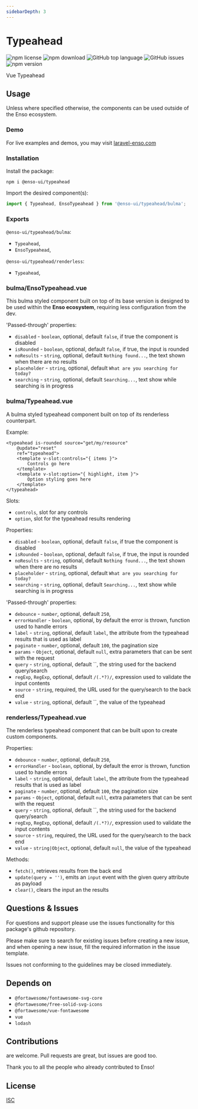 ```yaml
---
sidebarDepth: 3
---
```


# Typeahead

![npm license](https://img.shields.io/npm/l/@enso-ui/typeahead.svg) 
![npm download](https://img.shields.io/npm/dm/@enso-ui/typeahead.svg) 
![GitHub top language](https://img.shields.io/github/languages/top/enso-ui/typeahead.svg) 
![GitHub issues](https://img.shields.io/github/issues/enso-ui/typeahead.svg) 
![npm version](https://img.shields.io/npm/v/@enso-ui/typeahead.svg) 

Vue Typeahead

## Usage
Unless where specified otherwise, the components can be used outside of the Enso ecosystem.

### Demo

For live examples and demos, you may visit [laravel-enso.com](https://www.laravel-enso.com)

### Installation

Install the package:
```
npm i @enso-ui/typeahead
```
Import the desired component(s):
```js
import { Typeahead, EnsoTypeahead } from '@enso-ui/typeahead/bulma';
```

### Exports

`@enso-ui/typeahead/bulma`:
- `Typeahead`,
- `EnsoTypeahead`,

`@enso-ui/typeahead/renderless`:
- `Typeahead`,



### bulma/EnsoTypeahead.vue
This bulma styled component built on top of its base version is 
designed to be used within the **Enso ecosystem**, requiring less configuration from the dev. 

'Passed-through' properties:
- `disabled` - `boolean`, optional, default `false`, if true the component is disabled
- `isRounded` - `boolean`, optional, default `false`, if true, the input is rounded
- `noResults` - `string`, optional, default `Nothing found...`, the text shown when there are no results
- `placeholder` - `string`, optional, default `What are you searching for today?`
- `searching` - `string`, optional, default `Searching...`, text show while searching is in progress

### bulma/Typeahead.vue
A bulma styled typeahead component built on top of its renderless counterpart.

Example:
```vue
<typeahead is-rounded source="get/my/resource"   
    @update="reset"
    ref="typeahead">
    <template v-slot:controls="{ items }">
        Controls go here
    </template>
    <template v-slot:option="{ highlight, item }">
        Option styling goes here
    </template>
</typeahead>
```

Slots:
- `controls`, slot for any controls
- `option`, slot for the typeahead results rendering

Properties:
- `disabled` - `boolean`, optional, default `false`, if true the component is disabled
- `isRounded` - `boolean`, optional, default `false`, if true, the input is rounded
- `noResults` - `string`, optional, default `Nothing found...`, the text shown when there are no results
- `placeholder` - `string`, optional, default `What are you searching for today?`
- `searching` - `string`, optional, default `Searching...`, text show while searching is in progress

'Passed-through' properties:
- `debounce` - `number`, optional, default `250`, 
- `errorHandler` - `boolean`, optional, by default the error is thrown, function used to handle errors
- `label` - `string`, optional, default `label`, the attribute from the typeahead results that is used as label 
- `paginate` - `number`, optional, default `100`, the pagination size 
- `params` - `Object`, optional, default `null`, extra parameters that can be sent with the request
- `query` - `string`, optional, default ``, the string used for the backend query/search
- `regExp`, `RegExp`, optional, default `/(.*?)/`, expression used to validate the input contents
- `source` - `string`, required, the URL used for the query/search to the back end
- `value` - `string`, optional, default ``, the value of the typeahead

### renderless/Typeahead.vue
The renderless typeahead component that can be built upon to create custom components.

Properties:
- `debounce` - `number`, optional, default `250`, 
- `errorHandler` - `boolean`, optional, by default the error is thrown, function used to handle errors
- `label` - `string`, optional, default `label`, the attribute from the typeahead results that is used as label 
- `paginate` - `number`, optional, default `100`, the pagination size 
- `params` - `Object`, optional, default `null`, extra parameters that can be sent with the request
- `query` - `string`, optional, default ``, the string used for the backend query/search
- `regExp`, `RegExp`, optional, default `/(.*?)/`, expression used to validate the input contents
- `source` - `string`, required, the URL used for the query/search to the back end
- `value` - `string|Object`, optional, default `null`, the value of the typeahead

Methods:
- `fetch()`, retrieves results from the back end
- `update(query = '')`, emits an `input` event with the given query attribute as payload
- `clear()`, clears the input an the results

## Questions & Issues

For questions and support please use the issues functionality
for this package's github repository.

Please make sure to search for existing issues before creating a new issue,
and when opening a new issue, fill the required information in the issue template.

Issues not conforming to the guidelines may be closed immediately.

## Depends on

- `@fortawesome/fontawesome-svg-core`
- `@fortawesome/free-solid-svg-icons`
- `@fortawesome/vue-fontawesome`
- `vue`
- `lodash`

## Contributions

are welcome. Pull requests are great, but issues are good too.

Thank you to all the people who already contributed to Enso!

## License

[ISC](https://opensource.org/licenses/ISC)
